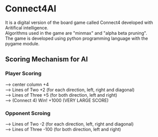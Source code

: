 # Connect4AI

It is a digital version of the board game called Connect4 developed with Aritifical intelligence.  <br/>
Algorithms used in the game are "minmax" and "alpha beta pruning". 								   <br/>
The game is developed using python programming language with the pygame module.					   <br/>



## Scoring Mechanism for AI

### Player Scoring
--> center column     +4                                                <br/>
--> Lines of Two      +2 (for each direction, left, right and diagonal) <br/>
--> Lines of Three    +5 (for both direction, left and right)           <br/>
--> (Connect 4) Win!  +1000 (VERY LARGE SCORE)                          <br/>

### Opponent Scroing
--> Lines of Two      -2 (for each direction, left, right and diagonal) <br/>
--> Lines of Three    -100 (for both direction, left and right)         <br/>


